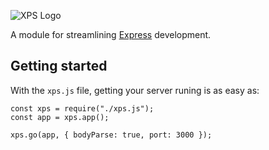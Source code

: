 ![XPS Logo](https://i.imgur.com/SYQgH6d.png)

A module for streamlining [Express](http://www.expressjs.com) development.

## Getting started
With the `xps.js` file, getting your server runing is as easy as:

```
const xps = require("./xps.js");
const app = xps.app();

xps.go(app, { bodyParse: true, port: 3000 });

```
